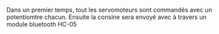 Dans un premier temps, tout les servomoteurs sont commandés avec un potentiomtre chacun. Ensuite la consine sera envoyé avec à travers un module bluetooth HC-05

